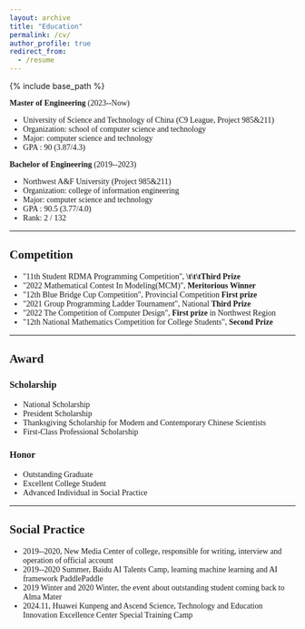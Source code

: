 ```yaml
---
layout: archive
title: "Education"
permalink: /cv/
author_profile: true
redirect_from:
  - /resume
---
```


{% include base_path %}

<div style="font-family: 'Times New Roman', Times, serif;">
<p><strong>Master of Engineering</strong> (2023--Now)</p>
<ul>
    <li>University of Science and Technology of China (C9 League, Project 985&211)</li>
    <li>Organization: school of computer science and technology</li>
    <li>Major: computer science and technology</li>
    <li>GPA : 90 (3.87/4.3)</li>
</ul>
<p><strong> Bachelor of Engineering</strong> (2019--2023)</p>
<ul>
    <li>Northwest A&F University (Project 985&211)</li>
    <li>Organization: college of information engineering</li>
    <li>Major: computer science and technology</li>
    <li>GPA : 90.5 (3.77/4.0)</li>
    <li>Rank: 2 / 132</li>
</ul>

</div>

****************************************************************

<div style="font-family: 'Times New Roman', Times, serif;">

<h2>Competition</h2>
<ul>
    <li>"11th Student RDMA Programming Competition", <b>\t\t\tThird Prize</b> </li>
    <li>"2022 Mathematical Contest In Modeling(MCM)", <b>Meritorious Winner</b></li>
    <li>"12th Blue Bridge Cup Competition", Provincial Competition <b>First prize</b></li>
    <li>"2021 Group Programming Ladder Tournament", National <b>Third Prize</b></li>
    <li>"2022 The Competition of Computer Design", <b>First prize</b> in Northwest Region</li>
    <li>"12th National Mathematics Competition for College Students", <b>Second Prize</b></li>
</ul>
</div>

****************************************************************

<div style="font-family: 'Times New Roman', Times, serif;">

<h2>Award</h2>
<h3>Scholarship</h3>
<ul>
    <li>National Scholarship</li>
    <li>President Scholarship</li>
    <li>Thanksgiving Scholarship for Modern and Contemporary Chinese Scientists</li>
    <li>First-Class Professional Scholarship</li>
</ul>
<h3>Honor</h3>
<ul>
    <li>Outstanding Graduate</li>
    <li>Excellent College Student</li>
    <li>Advanced Individual in Social Practice</li>
</ul>
</div>


****************************************************************
<div style="font-family: 'Times New Roman', Times, serif;">

<h2>Social Practice</h2>
<ul>
    <li>2019--2020, New Media Center of college, responsible for writing, interview and operation of official account</li>
    <li>2019--2020 Summer, Baidu AI Talents Camp, learning machine learning and AI framework PaddlePaddle</li>
    <li>2019 Winter and 2020 Winter, the event about outstanding student coming back to Alma Mater</li>
    <li>2024.11, Huawei Kunpeng and Ascend Science, Technology and Education Innovation Excellence Center Special Training Camp</li>
</ul>
</div>